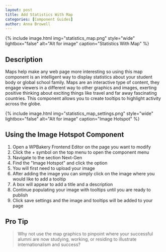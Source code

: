 ```yaml
---
layout: post
title: Add Statistics With Map
categories: [Component Guides]
author: Anna Browell
---
```

{% include image.html img="statistics_map.png" style="wide" lightbox="false" alt="Alt for image" caption="Statistics With Map" %}


## Description

Maps help make any web page more interesting so using this map component is an intelligent way to display statistics about your student body or global school family. Maps are an interactive type of content, they engage viewers in a different way to other graphics and images, exerting positive thinking about exciting things like travel and far away fascinating countries. This component allows you to create tooltips to highlight activity across the globe.


{% include image.html img="statistics_map_settings.png" style="wide" lightbox="false" alt="Alt for image" caption="Image Hotspot" %}


## Using the Image Hotspot Component


1. Open a WPBakery Frontend Editor on the page you want to modify
2. Click the + symbol on the top menu to open the component menu
3. Navigate to the section Next-Gen
4. Find the "Image Hotspot" and click the option
5. You will first need to upload your image
6. After adding the image you can simply click on the image where you would like to add a tooltip
7. A box will appear to add a title and a description
8. Continue populating your image with tooltips until you are ready to publish
9. Click save settings and the image and tooltips will be added to your page


## Pro Tip
> Why not use the map graphics to pinpoint where your successful alumni are now studying, working, or residing to illustrate internationalism and success?
